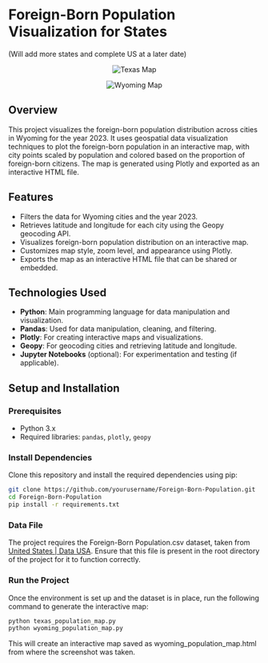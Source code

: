 # Foreign-Born Population Visualization for States
(Will add more states and complete US at a later date)

<p align="center">
  <img src=https://github.com/user-attachments/assets/b5ea4b17-3b68-41e9-a8cb-2a34cbd31987 alt="Texas Map" />
</p>

<p align="center">
  <img src=https://github.com/user-attachments/assets/67b31698-cad4-4708-8a86-2f40963d1fb0 alt="Wyoming Map" />
</p>

## Overview

This project visualizes the foreign-born population distribution across cities in Wyoming for the year 2023. It uses geospatial data visualization techniques to plot the foreign-born population in an interactive map, with city points scaled by population and colored based on the proportion of foreign-born citizens. The map is generated using Plotly and exported as an interactive HTML file.

## Features

- Filters the data for Wyoming cities and the year 2023.
- Retrieves latitude and longitude for each city using the Geopy geocoding API.
- Visualizes foreign-born population distribution on an interactive map.
- Customizes map style, zoom level, and appearance using Plotly.
- Exports the map as an interactive HTML file that can be shared or embedded.

## Technologies Used

- **Python**: Main programming language for data manipulation and visualization.
- **Pandas**: Used for data manipulation, cleaning, and filtering.
- **Plotly**: For creating interactive maps and visualizations.
- **Geopy**: For geocoding cities and retrieving latitude and longitude.
- **Jupyter Notebooks** (optional): For experimentation and testing (if applicable).

## Setup and Installation

### Prerequisites

- Python 3.x
- Required libraries: `pandas`, `plotly`, `geopy`

### Install Dependencies

Clone this repository and install the required dependencies using pip:

```bash
git clone https://github.com/yourusername/Foreign-Born-Population.git
cd Foreign-Born-Population
pip install -r requirements.txt
```
### Data File

The project requires the Foreign-Born Population.csv dataset, taken from [United States | Data USA](https://datausa.io/profile/geo/united-states).
Ensure that this file is present in the root directory of the project for it to function correctly.

### Run the Project

Once the environment is set up and the dataset is in place, run the following command to generate the interactive map:
```bash
python texas_population_map.py
python wyoming_population_map.py
```

This will create an interactive map saved as wyoming_population_map.html from where the screenshot was taken.
